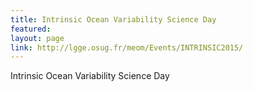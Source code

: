 ```yaml
---
title: Intrinsic Ocean Variability Science Day
featured: 
layout: page
link: http://lgge.osug.fr/meom/Events/INTRINSIC2015/
---
```


<p>Intrinsic Ocean Variability Science Day</p>
